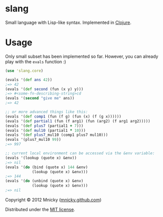 # slang

Small language with Lisp-like syntax. Implemented in [Clojure](http://clojure.org).

Usage
=====

Only small subset has been implemented so far. However, you can already play
with the `evals` function :)

```clojure
(use 'slang.core)

(evals '(def ans 42))
;=> 42
(evals '(def second (fun (x y) y)))
;=> #<some-fn-describing-string>cd
(evals '(second "give me" ans))
;=> 42

;; or more advanced things like this:
(evals '(def comp1 (fun (f g) (fun (x) (f (g x))))))
(evals '(def partial1 (fun (f arg1) (fun (arg2) (f arg1 arg2)))))
(evals '(def plus7 (partial1 + 7)))
(evals '(def mul10 (partial1 * 10)))
(evals '(def plus7_mul10 (comp1 plus7 mul10)))
(evals '(plus7_mul10 99))
;=> 997

;; current local environment can be accessed via the &env variable:
(evals '(lookup (quote x) &env))
;=> nil
(evals '(do (bind (quote x) 144 &env)
            (lookup (quote x) &env)))
;=> 144
(evals '(do (unbind (quote x) &env)
            (lookup (quote x) &env)))
;=> nil
```

Copyright © 2012 Mnicky ([mnicky.github.com](http://mnicky.github.com))

Distributed under the [MIT license](http://opensource.org/licenses/MIT).
